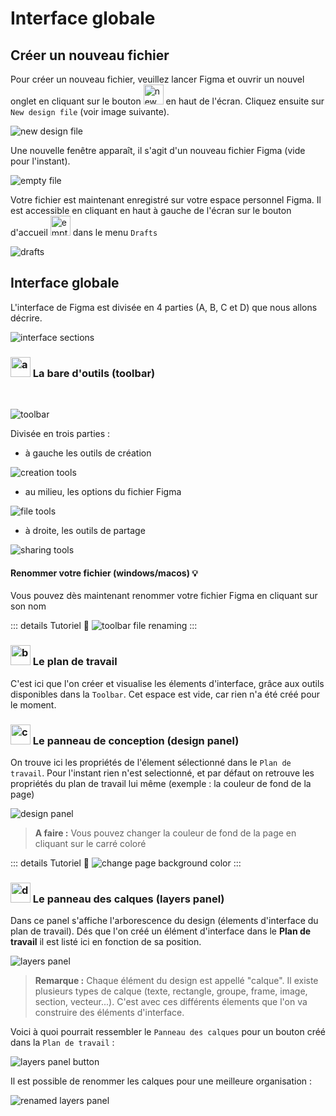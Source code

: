 # Interface globale

## Créer un nouveau fichier

Pour créer un nouveau fichier, veuillez lancer Figma et ouvrir un nouvel onglet en cliquant sur le bouton <img width="32px" alt="new tab" src="../../assets/img/figma/theory/interface/new_tab.png"> en haut de l'écran. Cliquez ensuite sur `New design file` (voir image suivante).

![new design file](../../assets/img/figma/theory/interface/1.new_design_file.png)

Une nouvelle fenêtre apparaît, il s'agit d'un nouveau fichier Figma (vide pour l'instant).

![empty file](../../assets/img/figma/theory/interface/2.empty_file.png)

Votre fichier est maintenant enregistré sur votre espace personnel Figma. Il est accessible en cliquant en haut à gauche de l'écran sur le bouton d'accueil <img width="32px" alt="empty file" src="../../assets/img/figma/theory/interface/home_button.png"> dans le menu `Drafts`

![drafts](../../assets/img/figma/theory/interface/drafts.png)

## Interface globale

L'interface de Figma est divisée en 4 parties (A, B, C et D) que nous allons décrire.

![interface sections](../../assets/img/figma/theory/interface/3.interface_sections.png)

### <img height="32px" alt="a" src="../../assets/img/figma/theory/interface/A.png"> La bare d'outils (toolbar)
<br/>

![toolbar](../../assets/img/figma/theory/interface/4.toolbar.png)

Divisée en trois parties : 
- à gauche les outils de création

![creation tools](../../assets/img/figma/theory/interface/5.toolbar_creating_tools.png)

- au milieu, les options du fichier Figma

![file tools](../../assets/img/figma/theory/interface/file_tools.png)

- à droite, les outils de partage

![sharing tools](../../assets/img/figma/theory/interface/sharing_tools.png)

#### Renommer votre fichier (windows/macos) 💡
Vous pouvez dès maintenant renommer votre fichier Figma en cliquant sur son nom

::: details Tutoriel 🎥
![toolbar file renaming](../../assets/img/figma/theory/interface/toolbar_file_rename.gif)
:::

### <img height="32px" alt="b" src="../../assets/img/figma/theory/interface/B.png"> Le plan de travail

C'est ici que l'on créer et visualise les élements d'interface, grâce aux outils disponibles dans la `Toolbar`. Cet espace est vide, car rien n'a été créé pour le moment.

### <img height="32px" alt="c" src="../../assets/img/figma/theory/interface/C.png"> Le panneau de conception (design panel)

On trouve ici les propriétés de l'élement sélectionné dans le `Plan de travail`. Pour l'instant rien n'est selectionné, et par défaut on retrouve les propriétés du plan de travail lui même (exemple : la couleur de fond de la page)

![design panel](../../assets/img/figma/theory/interface/design_panel.png)

> **A faire :** Vous pouvez changer la couleur de fond de la page en cliquant sur le carré coloré

::: details Tutoriel 🎥
![change page background color](../../assets/img/figma/theory/interface/change_color.gif)
:::

### <img height="32px" alt="d" src="../../assets/img/figma/theory/interface/D.png"> Le panneau des calques (layers panel)

Dans ce panel s'affiche l'arborescence du design (élements d'interface du plan de travail). Dés que l'on créé un élément d'interface dans le **Plan de travail** il est listé ici en fonction de sa position. 

![layers panel](../../assets/img/figma/theory/interface/layers_panel.png)

> **Remarque :** Chaque élément du design est appellé "calque". Il existe plusieurs types de calque (texte, rectangle, groupe, frame, image, section, vecteur...). C'est avec ces différents élements que l'on va construire des éléments d'interface.

Voici à quoi pourrait ressembler le `Panneau des calques` pour un bouton créé dans la `Plan de travail` :

![layers panel button](../../assets/img/figma/theory/interface/layers_panel_button.png)

Il est possible de renommer les calques pour une meilleure organisation :

![renamed layers panel](../../assets/img/figma/theory/interface/layers_panel_button_renamed.png)